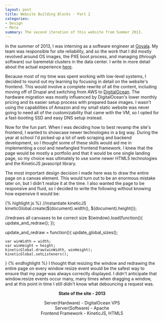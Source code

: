 ```yaml
---
layout: post
title: Website Building Blocks - Part 2
categories:
- Design
- Meta
summary: The second iteration of this website from Summer 2013.
---
```


In the summer of 2013, I was interning as a software engineer at [Ooyala](http://ooyala.com). My team was responsible for site reliability, and so the work that I did mostly revolved around OS images, the PXE boot process, and managing (through software) our baremetal clusters in the data center. I write in more detail about the actual experience [here](/).

Because most of my time was spent working with low-level systems, I decided to round out my learning by focusing in detail on the website's frontend. This would involve a complete rewrite of all the content, including moving off of Drupal and switching from AWS to [DigitalOcean](http://digitalocean.com). The hardware migration was mostly influenced by DigitalOcean's lower monthly pricing and its easier setup process with prepared base images. I wasn't using the capabilities of Amazon and my small static website was never going to need all of the customizability that came with the VM, so I opted for a fast-booting SSD and easy DNS setup instead.

Now for the fun part. When I was deciding how to best revamp the site's frontend, I wanted to showcase newer technologies in a big way. During the year at school I'd picked up a lot of web scraping and backend development, so I thought some of these skills would aid me in implementing a cool and newfangled frontend framework. I knew that the page would be mostly a portfolio and that it would be one single landing page, so my choice was ultimately to use some newer HTML5 technologies and the KineticJS javascript library. 

The most important design decision I made here was to draw the entire page on a canvas element. This would turn out to be an enormous mistake later on, but I didn't realize it at the time. I also wanted the page to be responsive and fluid, so I decided to write the following without knowing how expensive it would be:

{% highlight js %}
//instantiate kineticJS
kineticGlobal.create($(document).width(), $(document).height());

//redraws all canvases to be correct size
$(window).load(function(){
	update_and_redraw();
});

update_and_redraw = function(){
	update_global_sizes();

	var winWidth = width;
	var winHeight = height;
	kineticGlobal.draw(winWidth, winHeight);
	kineticGlobal.setListeners();
}
{% endhighlight %}
I thought that resizing the window and redrawing the entire page on every window resize event would be the safest way to ensure that my page was always correctly displayed. I didn't anticipate that window.resize events occur many, many times when dragging a window, and at this point in time I still didn't know what debouncing a request was. 

<div class="thumbnail" style="text-align:center;">
	<strong>State of the site - 2013</strong>
	<p>Server(Hardware) - DigitalOcean VPS <br/>
	Server(Software) - Apache <br/>
	Frontend Framework - KineticJS, HTML5</p>
</div>